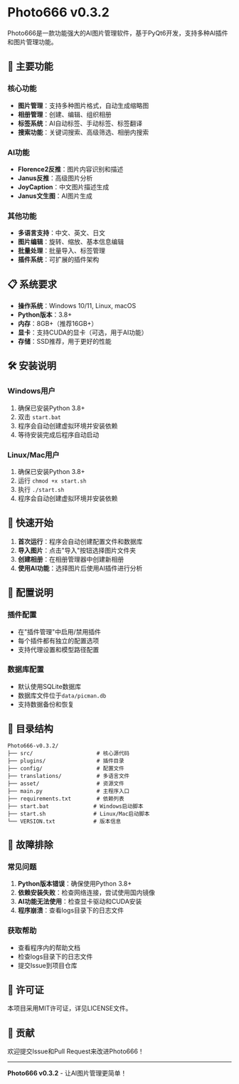 # Photo666 v0.3.2

Photo666是一款功能强大的AI图片管理软件，基于PyQt6开发，支持多种AI插件和图片管理功能。

## 🚀 主要功能

### 核心功能
- **图片管理**：支持多种图片格式，自动生成缩略图
- **相册管理**：创建、编辑、组织相册
- **标签系统**：AI自动标签、手动标签、标签翻译
- **搜索功能**：关键词搜索、高级筛选、相册内搜索

### AI功能
- **Florence2反推**：图片内容识别和描述
- **Janus反推**：高级图片分析
- **JoyCaption**：中文图片描述生成
- **Janus文生图**：AI图片生成

### 其他功能
- **多语言支持**：中文、英文、日文
- **图片编辑**：旋转、缩放、基本信息编辑
- **批量处理**：批量导入、标签管理
- **插件系统**：可扩展的插件架构

## 📋 系统要求

- **操作系统**：Windows 10/11, Linux, macOS
- **Python版本**：3.8+
- **内存**：8GB+（推荐16GB+）
- **显卡**：支持CUDA的显卡（可选，用于AI功能）
- **存储**：SSD推荐，用于更好的性能

## 🛠️ 安装说明

### Windows用户
1. 确保已安装Python 3.8+
2. 双击 `start.bat`
3. 程序会自动创建虚拟环境并安装依赖
4. 等待安装完成后程序自动启动

### Linux/Mac用户
1. 确保已安装Python 3.8+
2. 运行 `chmod +x start.sh`
3. 执行 `./start.sh`
4. 程序会自动创建虚拟环境并安装依赖

## 🎯 快速开始

1. **首次运行**：程序会自动创建配置文件和数据库
2. **导入图片**：点击"导入"按钮选择图片文件夹
3. **创建相册**：在相册管理器中创建新相册
4. **使用AI功能**：选择图片后使用AI插件进行分析

## 🔧 配置说明

### 插件配置
- 在"插件管理"中启用/禁用插件
- 每个插件都有独立的配置选项
- 支持代理设置和模型路径配置

### 数据库配置
- 默认使用SQLite数据库
- 数据库文件位于`data/picman.db`
- 支持数据备份和恢复

## 📁 目录结构

```
Photo666-v0.3.2/
├── src/                    # 核心源代码
├── plugins/                # 插件目录
├── config/                 # 配置文件
├── translations/           # 多语言文件
├── asset/                  # 资源文件
├── main.py                 # 主程序入口
├── requirements.txt        # 依赖列表
├── start.bat              # Windows启动脚本
├── start.sh               # Linux/Mac启动脚本
└── VERSION.txt            # 版本信息
```

## 🐛 故障排除

### 常见问题
1. **Python版本错误**：确保使用Python 3.8+
2. **依赖安装失败**：检查网络连接，尝试使用国内镜像
3. **AI功能无法使用**：检查显卡驱动和CUDA安装
4. **程序崩溃**：查看logs目录下的日志文件

### 获取帮助
- 查看程序内的帮助文档
- 检查logs目录下的日志文件
- 提交Issue到项目仓库

## 📄 许可证

本项目采用MIT许可证，详见LICENSE文件。

## 🤝 贡献

欢迎提交Issue和Pull Request来改进Photo666！

---

**Photo666 v0.3.2** - 让AI图片管理更简单！
